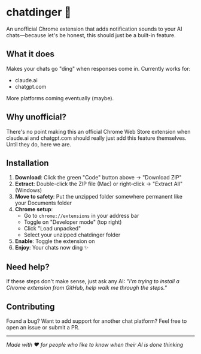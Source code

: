 # chatdinger 🔔

An unofficial Chrome extension that adds notification sounds to your AI chats—because let's be honest, this should just be a built-in feature.

## What it does
Makes your chats go "ding" when responses come in. Currently works for:
- claude.ai
- chatgpt.com

More platforms coming eventually (maybe).

## Why unofficial?
There's no point making this an official Chrome Web Store extension when claude.ai and chatgpt.com should really just add this feature themselves. Until they do, here we are.

## Installation

1. **Download**: Click the green "Code" button above → "Download ZIP"
2. **Extract**: Double-click the ZIP file (Mac) or right-click → "Extract All" (Windows)
3. **Move to safety**: Put the unzipped folder somewhere permanent like your Documents folder
4. **Chrome setup**: 
   - Go to `chrome://extensions` in your address bar
   - Toggle on "Developer mode" (top right)
   - Click "Load unpacked" 
   - Select your unzipped chatdinger folder
5. **Enable**: Toggle the extension on
6. **Enjoy**: Your chats now ding ✨

## Need help?
If these steps don't make sense, just ask any AI: *"I'm trying to install a Chrome extension from GitHub, help walk me through the steps."*

## Contributing
Found a bug? Want to add support for another chat platform? Feel free to open an issue or submit a PR.

---
*Made with ♥ for people who like to know when their AI is done thinking*